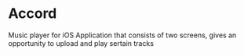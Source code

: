 # Accord
Music player for iOS
Application that consists of two screens, gives an opportunity to upload and play sertain tracks
